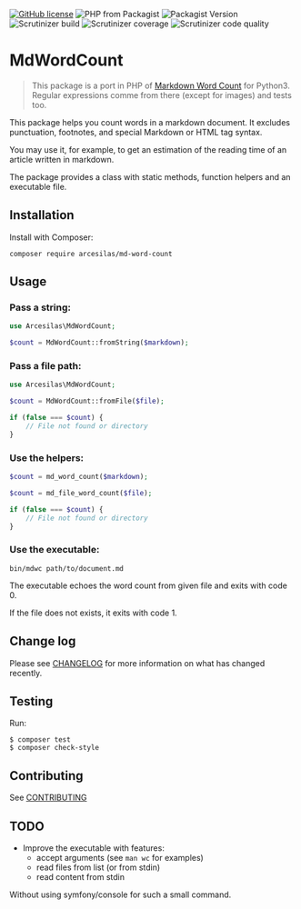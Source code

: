 [![GitHub license](https://img.shields.io/github/license/Arcesilas/md-word-count?style=flat-square)](https://github.com/Arcesilas/md-word-count/blob/develop/LICENSE.md)
![PHP from Packagist](https://img.shields.io/packagist/php-v/arcesilas/md-word-count?style=flat-square)
![Packagist Version](https://img.shields.io/packagist/v/arcesilas/md-word-count?style=flat-square)
![Scrutinizer build](https://img.shields.io/scrutinizer/build/g/Arcesilas/md-word-count?style=flat-square)
![Scrutinizer coverage](https://img.shields.io/scrutinizer/coverage/g/arcesilas/md-word-count?style=flat-square)
![Scrutinizer code quality](https://img.shields.io/scrutinizer/quality/g/arcesilas/md-word-count?style=flat-square)


# MdWordCount

> This package is a port in PHP of [Markdown Word Count](https://github.com/gandreadis/markdown-word-count) for Python3.
> Regular expressions comme from there (except for images) and tests too.

This package helps you count words in a markdown document.
It excludes punctuation, footnotes, and special Markdown or HTML tag syntax.

You may use it, for example, to get an estimation of the reading time of an article written in markdown.

The package provides a class with static methods, function helpers and an executable file.

## Installation

Install with Composer:

```
composer require arcesilas/md-word-count
```

## Usage

### Pass a string:

```php
use Arcesilas\MdWordCount;

$count = MdWordCount::fromString($markdown);
```

### Pass a file path:

```php
use Arcesilas\MdWordCount;

$count = MdWordCount::fromFile($file);

if (false === $count) {
    // File not found or directory
}
```

### Use the helpers:

```php
$count = md_word_count($markdown);
```

```php
$count = md_file_word_count($file);

if (false === $count) {
    // File not found or directory
}
```

### Use the executable:

```shell
bin/mdwc path/to/document.md
```

The executable echoes the word count from given file and exits with code 0.

If the file does not exists, it exits with code 1.

## Change log

Please see [CHANGELOG](CHANGELOG.md) for more information on what has changed recently.

## Testing

Run:

```shell
$ composer test
$ composer check-style
```

## Contributing

See [CONTRIBUTING](CONTRIBUTING.md)

## TODO

- Improve the executable with features:
    - accept arguments (see `man wc` for examples)
    - read files from list (or from stdin)
    - read content from stdin

Without using symfony/console for such a small command.
